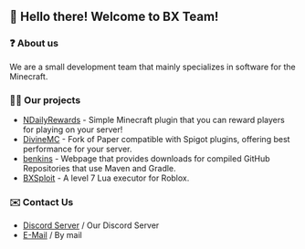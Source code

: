 ## :wave: Hello there! Welcome to BX Team!

### ❓ About us
We are a small development team that mainly specializes in software for the Minecraft.

### 👨‍💻 Our projects
- [NDailyRewards](https://github.com/BX-Team/NDailyRewards) - Simple Minecraft plugin that you can reward players for playing on your server!
- [DivineMC](https://github.com/DivineMC/DivineMC) - Fork of Paper compatible with Spigot plugins, offering best performance for your server.
- [benkins](https://github.com/NONPLAYT/benkins) - Webpage that provides downloads for compiled GitHub Repositories that use Maven and Gradle.
- [BXSploit](https://github.com/BX-Team/BXSploit) - A level 7 Lua executor for Roblox.

### ✉️ Contact Us
- [Discord Server](https://discord.gg/p7cxhw7E2M) / Our Discord Server
- [E-Mail](mailto:support@bxteam.gq) / By mail
